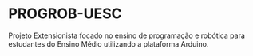 # PROGROB-UESC
Projeto Extensionista focado no ensino de programação e robótica para estudantes do Ensino Médio utilizando a plataforma Arduino.
